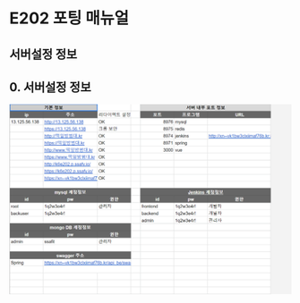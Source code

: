 # E202 포팅 매뉴얼

## 서버설정 정보

## 0. 서버설정 정보

![image-20220520120225723](README.assets/image-20220520120225723.png)